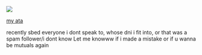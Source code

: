 ![](https://files.catbox.moe/3evd0f.gif)

 [my ata](https://moran.atabook.org/)

recently sbed everyone i dont speak to, whose dni i fit into, or that was a spam follower/i dont know Let me knowww if i made a mistake or if u wanna be mutuals again
